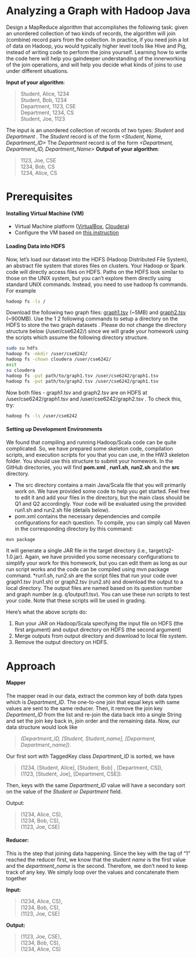 # Analyzing a Graph with Hadoop Java

Design a MapReduce algorithm that accomplishes the following task: given an unordered collection of two kinds of records, the algorithm will join (combine) record pairs from the collection. In practice, if you need join a lot of data on Hadoop, you would typically higher level tools like Hive and Pig, instead of writing code to perform the joins yourself. Learning how to write the code here will help you gaindeeper understanding of the innerworking of the join operations, and will help you decide what kinds of joins to use under different situations.

**Input of your algorithm**:
>Student, Alice, 1234  
>Student, Bob, 1234  
>Department, 1123, CSE  
>Department, 1234, CS  
>Student, Joe, 1123  

The input is an unordered collection of records of two types: *Student* and *Department* .
The *Student* record is of the form *<Student, Name, Department_ID>*
The *Department* record is of the form *<Department, Department_ID, Department_Name>*
**Output of your algorithm**:
>1123, Joe, CSE  
1234, Bob, CS  
>1234, Alice, CS  
# Prerequisites
#### Installing Virtual Machine (VM)

  - Virtual Machine platform ([VirtualBox](www.virtualbox.com), [Cloudera](https://www.cloudera.com/downloads/quickstart_vms/5-8.html))
  - Configure the VM based on [this instruction](http://poloclub.gatech.edu/cse6242/2017spring/hw3/VMSetup.pdf)
#### Loading Data into HDFS
Now, let’s load our dataset into the HDFS (Hadoop Distributed File System), an abstract file system that stores files on clusters. Your Hadoop or Spark code will directly access files on HDFS. Paths on the HDFS look similar to those on the UNIX system, but you can’t explore them directly using standard UNIX commands. Instead, you need to use hadoop fs commands. For example
```sh
hadoop fs -ls /
```
Download the following two graph files: [graph1.tsv](http://poloclub.gatech.edu/cse6242/2017spring/hw3/graph1.tsv) (~5MB) and [graph2.tsv](http://poloclub.gatech.edu/cse6242/2017spring/hw3/graph2.tsv) (~900MB). Use the 1 2 following commands to setup a directory on the HDFS to store the two graph datasets . Please do not change the directory structure below (/user/cse6242/) since we will grade your homework using the scripts which assume the following directory structure.
```sh
sudo su hdfs
hadoop fs -mkdir /user/cse6242/
hadoop fs -chown cloudera /user/cse6242/
exit
su cloudera
hadoop fs -put path/to/graph1.tsv /user/cse6242/graph1.tsv
hadoop fs -put path/to/graph2.tsv /user/cse6242/graph1.tsv
```
Now both files - graph1.tsv and graph2.tsv are on HDFS at /user/cse6242/graph1.tsv and
/user/cse6242/graph2.tsv . To check this, try:
```sh
hadoop fs -ls /user/cse6242
```
#### Setting up Development Environments
We found that compiling and running Hadoop/Scala code can be quite complicated. So, we have prepared some skeleton code, compilation scripts, and execution scripts for you that you can use, in the HW3 skeleton folder. You should use this structure to submit your homework. In the GitHub directories, you will find **pom.xml** , **run1.sh**, **run2.sh** and the **src** directory.
* The src directory contains a main Java/Scala file that you will primarily work on. We have provided some code to help you get started. Feel free to edit it and add your files in the directory, but the main class should be Q1 and Q2 accordingly. Your code will be evaluated using the provided run1.sh and run2.sh file (details below).
* pom.xml contains the necessary dependencies and compile configurations for each
question. To compile, you can simply call Maven in the corresponding directory by this command:
```sh
mvn package
```
It will generate a single JAR file in the target directory (i.e., target/q2-1.0.jar). Again, we have provided you some necessary configurations to simplify your work for this homework, but you can edit them as long as our run script works and the code can be compiled using mvn package command.
*run1.sh, run2.sh are the script files that run your code over graph1.tsv (run1.sh) or graph2.tsv (run2.sh) and download the output to a local directory. The output files are named based on its question number and graph number (e.g. q1output1.tsv). You can use these run scripts to test your code. Note that these scripts will be used in grading.

Here’s what the above scripts do:
1. Run your JAR on Hadoop/Scala specifying the input file on HDFS (the first
argument) and output directory on HDFS (the second argument)
2. Merge outputs from output directory and download to local file system.
3. Remove the output directory on HDFS.
# Approach
#### Mapper

The mapper read in our data, extract the common key of both data types which is *Department_ID*. The one-to-one join that equal keys with same values are sent to the same reducer. Then, it remove the join key *Department_ID* from the list and re-join the data back into a single String and set the join key back in, join order and the remaining data. Now, our data structure would look like   
>*(Department_ID, [Student, Student_name], [Deparment, Department_name])*.  

Our first sort with TaggedKey class *Department_ID* is sorted, we have 
>(1234, [Student, Alice],  [Student, Bob] , [Department, CS]),  
>(1123, [Student, Joe], [Department, CSE]).  

Then, keys with the same *Department_ID* value will have a secondary sort on the value of the *Student* or *Department* field.

Output: 
>(1234, Alice, CS),  
(1234, Bob, CS),  
>(1123, Joe, CSE)  

#### Reducer:

This is the step that joining data happening. Since the key with the tag of “1” reached the reducer first, we know that the student *name* is the first value and the *department_name* is the second. Therefore, we don’t need to keep track of any key. We simply loop over the values and concatenate them together

**Input:** 
>(1234, Alice, CS),  
(1234, Bob, CS),  
>(1123, Joe, CSE)  

**Output:**
>(1123, Joe, CSE),  
(1234, Bob, CS),  
>(1234, Alice, CS)
